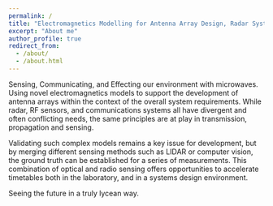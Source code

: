 ```yaml
---
permalink: /
title: "Electromagnetics Modelling for Antenna Array Design, Radar Systems Modelling, and Communications"
excerpt: "About me"
author_profile: true
redirect_from:
  - /about/
  - /about.html
---
```


Sensing, Communicating, and Effecting our environment with microwaves. Using novel electromagnetics models to support the development of antenna arrays within the context of the overall system requirements. While radar, RF sensors, and communications systems all have divergent and often conflicting needs, the same principles are at play in transmission, propagation and sensing.

Validating such complex models remains a key issue for development, but by merging different sensing methods such as LIDAR or computer vision, the ground truth can be established for a series of measurements. This combination of optical and radio sensing offers opportunities to accelerate timetables both in the laboratory, and in a systems design environment. 

Seeing the future in a truly lycean way.
